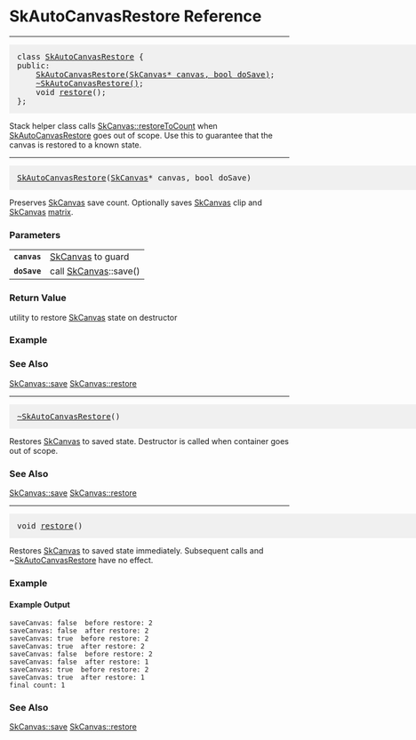 SkAutoCanvasRestore Reference
===


<a name='SkAutoCanvasRestore'></a>

---

<pre style="padding: 1em 1em 1em 1em;width: 62.5em; background-color: #f0f0f0">
class <a href='#SkAutoCanvasRestore'>SkAutoCanvasRestore</a> {
public:
    <a href='#SkAutoCanvasRestore_SkCanvas_star'>SkAutoCanvasRestore(SkCanvas* canvas, bool doSave)</a>;
    <a href='#SkAutoCanvasRestore_destructor'>~SkAutoCanvasRestore()</a>;
    void <a href='#SkAutoCanvasRestore_restore'>restore</a>();
};
</pre>

Stack helper class calls <a href='SkCanvas_Reference#SkCanvas_restoreToCount'>SkCanvas::restoreToCount</a> when <a href='#SkAutoCanvasRestore'>SkAutoCanvasRestore</a>
goes out of scope. Use this to guarantee that the canvas is restored to a known
state.

<a name='SkAutoCanvasRestore_SkCanvas_star'></a>

---

<pre style="padding: 1em 1em 1em 1em; width: 62.5em;background-color: #f0f0f0">
<a href='#SkAutoCanvasRestore'>SkAutoCanvasRestore</a>(<a href='SkCanvas_Reference#SkCanvas'>SkCanvas</a>* canvas, bool doSave)
</pre>

Preserves <a href='SkCanvas_Reference#SkCanvas'>SkCanvas</a> save count. Optionally saves <a href='SkCanvas_Reference#SkCanvas'>SkCanvas</a> clip and <a href='SkCanvas_Reference#SkCanvas'>SkCanvas</a> <a href='SkMatrix_Reference#Matrix'>matrix</a>.

### Parameters

<table>  <tr>    <td><a name='SkAutoCanvasRestore_SkCanvas_star_canvas'><code><strong>canvas</strong></code></a></td>
    <td><a href='SkCanvas_Reference#SkCanvas'>SkCanvas</a> to guard</td>
  </tr>
  <tr>    <td><a name='SkAutoCanvasRestore_SkCanvas_star_doSave'><code><strong>doSave</strong></code></a></td>
    <td>call <a href='SkCanvas_Reference#SkCanvas'>SkCanvas</a>::save()</td>
  </tr>
</table>

### Return Value

utility to restore <a href='SkCanvas_Reference#SkCanvas'>SkCanvas</a> state on destructor

### Example

<div><fiddle-embed name="466ef576b88e29d7252422db7adeed1c"></fiddle-embed></div>

### See Also

<a href='SkCanvas_Reference#SkCanvas_save'>SkCanvas::save</a> <a href='SkCanvas_Reference#SkCanvas_restore'>SkCanvas::restore</a>

<a name='SkAutoCanvasRestore_destructor'></a>

---

<pre style="padding: 1em 1em 1em 1em; width: 62.5em;background-color: #f0f0f0">
<a href='#SkAutoCanvasRestore_destructor'>~SkAutoCanvasRestore</a>()
</pre>

Restores <a href='SkCanvas_Reference#SkCanvas'>SkCanvas</a> to saved state. Destructor is called when container goes out of
scope.

### See Also

<a href='SkCanvas_Reference#SkCanvas_save'>SkCanvas::save</a> <a href='SkCanvas_Reference#SkCanvas_restore'>SkCanvas::restore</a>

<a name='SkAutoCanvasRestore_restore'></a>

---

<pre style="padding: 1em 1em 1em 1em; width: 62.5em;background-color: #f0f0f0">
void <a href='#SkAutoCanvasRestore_restore'>restore</a>()
</pre>

Restores <a href='SkCanvas_Reference#SkCanvas'>SkCanvas</a> to saved state immediately. Subsequent calls and
~<a href='SkAutoCanvasRestore_Reference#SkAutoCanvasRestore'>SkAutoCanvasRestore</a> have no effect.

### Example

<div><fiddle-embed name="9f459b218ec079c1ada23f4412968f9a">

#### Example Output

~~~~
saveCanvas: false  before restore: 2
saveCanvas: false  after restore: 2
saveCanvas: true  before restore: 2
saveCanvas: true  after restore: 2
saveCanvas: false  before restore: 2
saveCanvas: false  after restore: 1
saveCanvas: true  before restore: 2
saveCanvas: true  after restore: 1
final count: 1
~~~~

</fiddle-embed></div>

### See Also

<a href='SkCanvas_Reference#SkCanvas_save'>SkCanvas::save</a> <a href='SkCanvas_Reference#SkCanvas_restore'>SkCanvas::restore</a>

